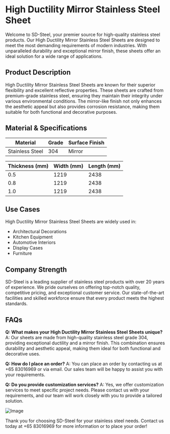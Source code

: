# High Ductility Mirror Stainless Steel Sheet

Welcome to SD-Steel, your premier source for high-quality stainless steel products. Our High Ductility Mirror Stainless Steel Sheets are designed to meet the most demanding requirements of modern industries. With unparalleled durability and exceptional mirror finish, these sheets offer an ideal solution for a wide range of applications.

## Product Description

High Ductility Mirror Stainless Steel Sheets are known for their superior flexibility and excellent reflective properties. These sheets are crafted from premium-grade stainless steel, ensuring they maintain their integrity under various environmental conditions. The mirror-like finish not only enhances the aesthetic appeal but also provides corrosion resistance, making them suitable for both functional and decorative purposes.

## Material & Specifications

| **Material**          | **Grade**      | **Surface Finish** |
|-----------------------|----------------|--------------------|
| Stainless Steel       | 304            | Mirror             |

| **Thickness (mm)** | **Width (mm)** | **Length (mm)** |
|--------------------|----------------|-----------------|
| 0.5                | 1219           | 2438            |
| 0.8                | 1219           | 2438            |
| 1.0                | 1219           | 2438            |

## Use Cases

High Ductility Mirror Stainless Steel Sheets are widely used in:

- Architectural Decorations
- Kitchen Equipment
- Automotive Interiors
- Display Cases
- Furniture

## Company Strength

SD-Steel is a leading supplier of stainless steel products with over 20 years of experience. We pride ourselves on offering top-notch quality, competitive pricing, and exceptional customer service. Our state-of-the-art facilities and skilled workforce ensure that every product meets the highest standards.

## FAQs

**Q: What makes your High Ductility Mirror Stainless Steel Sheets unique?**
A: Our sheets are made from high-quality stainless steel grade 304, providing exceptional ductility and a mirror finish. This combination ensures durability and aesthetic appeal, making them ideal for both functional and decorative uses.

**Q: How do I place an order?**
A: You can place an order by contacting us at +65 83016969 or via email. Our sales team will be happy to assist you with your requirements.

**Q: Do you provide customization services?**
A: Yes, we offer customization services to meet specific project needs. Please contact us with your requirements, and our team will work closely with you to provide a tailored solution.

![Image](https://github.com/user-attachments/assets/2567258e-e124-4816-932d-1809bd27ef0b)

Thank you for choosing SD-Steel for your stainless steel needs. Contact us today at +65 83016969 for more information or to place your order!